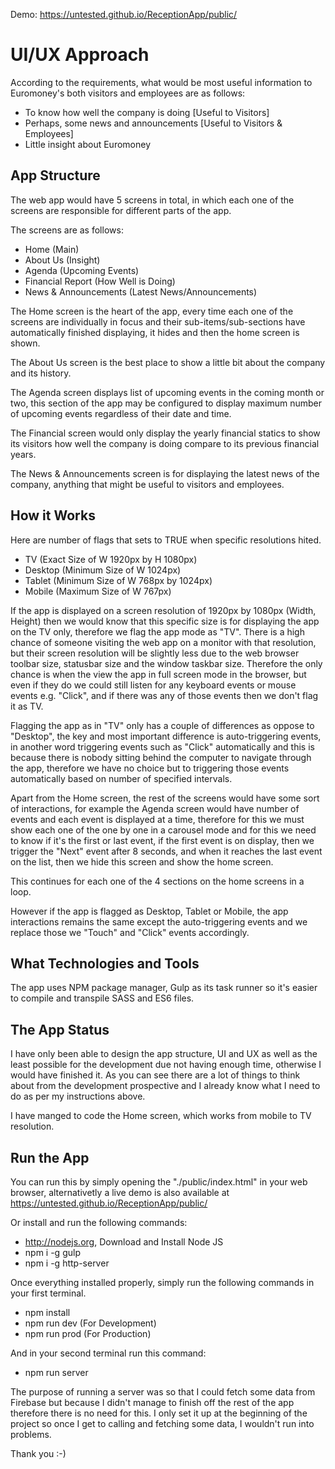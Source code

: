 Demo: https://untested.github.io/ReceptionApp/public/

# UI/UX Approach 

According to the requirements, what would be most useful information to Euromoney's both visitors and employees are as follows:

- To know how well the company is doing [Useful to Visitors]
- Perhaps, some news and announcements [Useful to Visitors & Employees]
- Little insight about Euromoney

## App Structure

The web app would have 5 screens in total, in which each one of the screens are responsible for different parts of the app.

The screens are as follows:
- Home (Main)
- About Us (Insight)
- Agenda (Upcoming Events)
- Financial Report (How Well is Doing)
- News & Announcements (Latest News/Announcements)

The Home screen is the heart of the app, every time each one of the screens are individually in focus and their sub-items/sub-sections have automatically finished displaying, it hides and then the home screen is shown.

The About Us screen is the best place to show a little bit about the company and its history.

The Agenda screen displays list of upcoming events in the coming month or two, this section of the app may be configured to display maximum number of upcoming events regardless of their date and time.

The Financial screen would only display the yearly financial statics to show its visitors how well the company is doing compare to its previous financial years.

The News & Announcements screen is for displaying the latest news of the company, anything that might be useful to visitors and employees.

## How it Works

Here are number of flags that sets to TRUE when specific resolutions hited.

- TV (Exact Size of W 1920px by H 1080px)
- Desktop (Minimum Size of W 1024px)
- Tablet (Minimum Size of W 768px by 1024px)
- Mobile (Maximum Size of W 767px)

If the app is displayed on a screen resolution of 1920px by 1080px (Width, Height) then we would know that this specific size is for displaying the app on the TV only, therefore we flag the app mode as "TV". There is a high chance of someone visiting the web app on a monitor with that resolution, but their screen resolution will be slightly less due to the web browser toolbar size, statusbar size and the window taskbar size. Therefore the only chance is when the view the app in full screen mode in the browser, but even if they do we could still listen for any keyboard events or mouse events e.g. "Click", and if there was any of those events then we don't flag it as TV.

Flagging the app as in "TV" only has a couple of differences as oppose to "Desktop", the key and most important difference is auto-triggering events, in another word triggering events such as "Click" automatically and this is because there is nobody sitting behind the computer to navigate through the app, therefore we have no choice but to triggering those events automatically based on number of specified intervals.

Apart from the Home screen, the rest of the screens would have some sort of interactions, for example the Agenda screen would have number of events and each event is displayed at a time, therefore for this we must show each one of the one by one in a carousel mode and for this we need to know if it's the first or last event, if the first event is on display, then we trigger the "Next" event after 8 seconds, and when it reaches the last event on the list, then we hide this screen and show the home screen.

This continues for each one of the 4 sections on the home screens in a loop.

However if the app is flagged as Desktop, Tablet or Mobile, the app interactions remains the same except the auto-triggering events and we replace those we "Touch" and "Click" events accordingly.

## What Technologies and Tools

The app uses NPM package manager, Gulp as its task runner so it's easier to compile and transpile SASS and ES6 files.

## The App Status

I have only been able to design the app structure, UI and UX as well as the least possible for the development due not having enough time, otherwise I would have finished it. As you can see there are a lot of things to think about from the development prospective and I already know what I need to do as per my instructions above.

I have manged to code the Home screen, which works from mobile to TV resolution.

## Run the App

You can run this by simply opening the "./public/index.html" in your web browser, alternativetly a live demo is also available at https://untested.github.io/ReceptionApp/public/

Or install and run the following commands:

- http://nodejs.org, Download and Install Node JS
- npm i -g gulp
- npm i -g http-server

Once everything installed properly, simply run the following commands in your first terminal.

- npm install
- npm run dev (For Development)
- npm run prod (For Production)

And in your second terminal run this command:

- npm run server

The purpose of running a server was so that I could fetch some data from Firebase but because I didn't manage to finish off the rest of the app therefore there is no need for this. I only set it up at the beginning of the project so once I get to calling and fetching some data, I wouldn't run into problems.

Thank you :-)